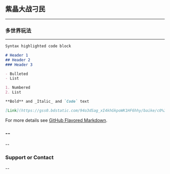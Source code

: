 ## 紫晶大战刁民

--------------

### 多世界玩法

-----------

```markdown
Syntax highlighted code block

# Header 1
## Header 2
### Header 3

- Bulleted
- List

1. Numbered
2. List

**Bold** and _Italic_ and `Code` text

[Link](https://gss0.bdstatic.com/94o3dSag_xI4khGkpoWK1HF6hhy/baike/c0%3Dbaike150%2C5%2C5%2C150%2C50/sign=e9a3da0bbe1bb0519b29bb7a5713b1d1/f603918fa0ec08fa11e9c58e54ee3d6d55fbda2a.jpg) and ![Image](https://gss0.bdstatic.com/94o3dSag_xI4khGkpoWK1HF6hhy/baike/c0%3Dbaike150%2C5%2C5%2C150%2C50/sign=e9a3da0bbe1bb0519b29bb7a5713b1d1/f603918fa0ec08fa11e9c58e54ee3d6d55fbda2a.jpg)
```

For more details see [GitHub Flavored Markdown](https://guides.github.com/features/mastering-markdown/).

### --

--

### Support or Contact

--
